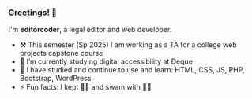 ### Greetings! 👋

I'm **editorcoder**, a legal editor and web developer.

- ⚒️ This semester (Sp 2025) I am working as a TA for a college web projects capstone course
- 🌱 I’m currently studying digital accessibility at Deque
- 🔎 I have studied and continue to use and learn: HTML, CSS, JS, PHP, Bootstrap, WordPress
- ⚡ Fun facts: I kept 🐝🐝 and swam with 🦈🦈
